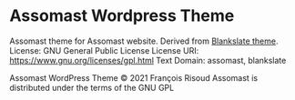 # Assomast Wordpress Theme

Assomast theme for Assomast website. Derived from [Blankslate theme](https://github.com/tidythemes/blankslate).
License: GNU General Public License
License URI: https://www.gnu.org/licenses/gpl.html
Text Domain: assomast, blankslate

Assomast WordPress Theme © 2021 François Risoud
Assomast is distributed under the terms of the GNU GPL
